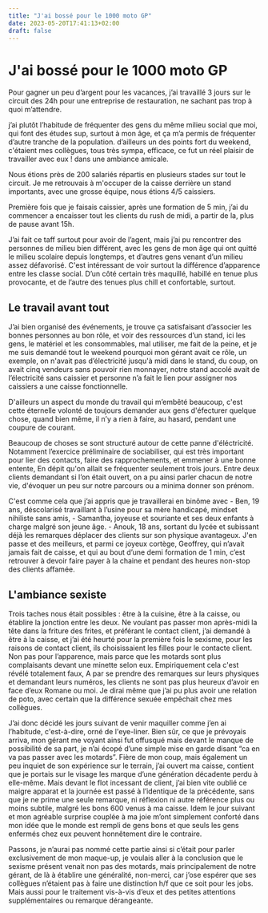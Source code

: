 ```yaml
---
title: "J'ai bossé pour le 1000 moto GP"
date: 2023-05-20T17:41:13+02:00
draft: false
---
```


# J'ai bossé pour le 1000 moto GP

Pour gagner un peu d’argent pour les vacances, j’ai travaillé 3 jours sur le circuit des 24h pour une entreprise de restauration, ne sachant pas trop à quoi m’attendre.

j’ai plutôt l’habitude de fréquenter des gens du même milieu social que moi, qui font des études sup, surtout à mon âge, et ça m’a permis de fréquenter d’autre tranche de la population. d’ailleurs un des points fort du weekend, c'étaient mes collègues, tous très sympa, efficace, ce fut un réel plaisir de travailler avec eux ! dans une ambiance amicale.

Nous étions près de 200 salariés répartis en plusieurs stades sur tout le circuit. Je me retrouvais à m'occuper de la caisse derrière un stand importants, avec une grosse équipe, nous étions 4/5 caissiers.

Première fois que je faisais caissier, après une formation de 5 min, j’ai du commencer a encaisser tout les clients du rush de midi, a partir de la, plus de pause avant 15h.

J’ai fait ce taff surtout pour avoir de l’agent, mais j’ai pu rencontrer des personnes de milieu bien différent, avec les gens de mon âge qui ont quitté le milieu scolaire depuis longtemps, et d’autres gens venant d’un milieu assez défavorisé. C'est intéressant de voir surtout la différence d’apparence entre les classe social. D’un côté certain très maquillé, habillé en tenue plus provocante, et de l’autre des tenues plus chill et confortable, surtout.

## Le travail avant tout

J’ai bien organisé des événements, je trouve ça satisfaisant d’associer les bonnes personnes au bon rôle, et voir des ressources d’un stand, ici les gens, le matériel et les consommables, mal utiliser, me fait de la peine, et je me suis demandé tout le weekend pourquoi mon gérant avait ce rôle, un exemple, on n'avait pas d’électricité jusqu'à midi dans le stand, du coup, on avait cinq vendeurs sans pouvoir rien monnayer, notre stand accolé avait de l’électricité sans caissier et personne n’a fait le lien pour assigner nos caissiers a une caisse fonctionnelle.

D'ailleurs un aspect du monde du travail qui m’embêté beaucoup, c'est cette éternelle volonté de toujours demander aux gens d'éfecturer quelque chose, quand bien même, il n’y a rien à faire, au hasard, pendant une coupure de courant.

Beaucoup de choses se sont structuré autour de cette panne d'éléctricité. Notamment l’exercice préliminaire de sociabiliser, qui est très important pour lier des contacts, faire des rapprochements, et emmener à une bonne entente, En dépit qu'on allait se fréquenter seulement trois jours.
Entre deux clients demandant si l’on était ouvert, on a pu ainsi parler chacun de notre vie, d'évoquer un peu sur notre parcours ou a minima donner son prénom.

C'est comme cela que j’ai appris que je travaillerai en binôme avec - Ben, 19 ans, déscolarisé travaillant à l’usine pour sa mère handicapé, mindset nihiliste sans amis, - Samantha, joyeuse et souriante et ses deux enfants à charge malgré son jeune âge. - Anouk, 18 ans, sortant du lycée et subissant déjà les remarques déplacer des clients sur son physique avantageux. J'en passe et des meilleurs, et parmi ce joyeux cortège, Geoffrey, qui n’avait jamais fait de caisse, et qui au bout d’une demi formation de 1 min, c’est retrouver à devoir faire payer à la chaine et pendant des heures non-stop des clients affamée.

## L'ambiance sexiste

Trois taches nous était possibles : être à la cuisine, être à la caisse, ou établire la jonction entre les deux. Ne voulant pas passer mon après-midi la tête dans la friture des frites, et préférant le contact client, j’ai demandé à être à la caisse, et j’ai été heurté pour la première fois le sexisme, pour les raisons de contact client, ils choisissaient les filles pour le contacte client. Non pas pour l’apparence, mais parce que les motards sont plus complaisants devant une minette selon eux. Empiriquement cela c'est révélé totalement faux, A par se prendre des remarques sur leurs physiques et demandant leurs numéros, les clients ne sont pas plus heureux d’avoir en face d’eux Romane ou moi. Je dirai même que j’ai pu plus avoir une relation de poto, avec certain que la différence sexuée empêchait chez mes collègues.

J’ai donc décidé les jours suivant de venir maquiller comme j’en ai l’habitude, c'est-à-dire, orné de l'eye-liner. Bien sûr, ce que je prévoyais arriva, mon gérant me voyant ainsi fut offusqué mais devant le manque de possibilité de sa part, je n’ai écopé d’une simple mise en garde disant “ca en va pas passer avec les motards”. Fière de mon coup, mais également un peu inquiet de son expérience sur le terrain, j’ai ouvert ma caisse, contient que je portais sur le visage les marque d’une génération décadente perdu à elle-même. Mais devant le flot incessant de client, j’ai bien vite oublié ce maigre apparat et la journée est passé à l’identique de la précédente, sans que je ne prime une seule remarque, ni réflexion ni autre référence plus ou moins subtile, malgré les bons 600 venus à ma caisse. Idem le jour suivant et mon agréable surprise couplée à ma joie m’ont simplement conforté dans mon idée que le monde est rempli de gens bons et que seuls les gens enfermés chez eux peuvent honnêtement dire le contraire.

Passons, je n’aurai pas nommé cette partie ainsi si c’était pour parler exclusivement de mon maque-up, je voulais aller à la conclusion que le sexisme présent venait non pas des motards, mais principalement de notre gérant, de là à établire une généralité, non-merci, car j’ose espérer que ses collègues n’étaient pas à faire une distinction h/f que ce soit pour les jobs. Mais aussi pour le traitement vis-à-vis d’eux et des petites attentions supplémentaires ou remarque dérangeante.
